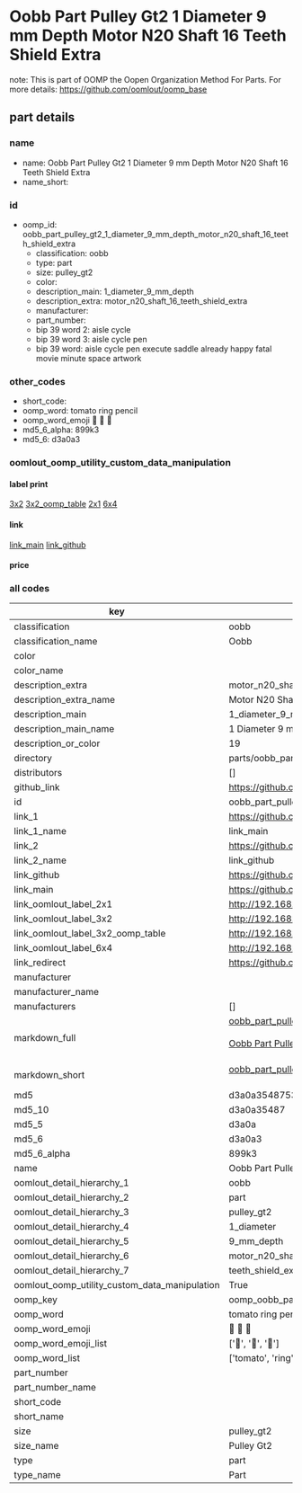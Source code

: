 # Oobb Part Pulley Gt2 1 Diameter 9 mm Depth Motor N20 Shaft 16 Teeth Shield Extra  

note: This is part of OOMP the Oopen Organization Method For Parts. For more details: https://github.com/oomlout/oomp_base

##  part details
  







### name
* name: Oobb Part Pulley Gt2 1 Diameter 9 mm Depth Motor N20 Shaft 16 Teeth Shield Extra
* name_short: 
### id
* oomp_id: oobb_part_pulley_gt2_1_diameter_9_mm_depth_motor_n20_shaft_16_teeth_shield_extra
  * classification: oobb
  * type: part
  * size: pulley_gt2
  * color: 
  * description_main: 1_diameter_9_mm_depth
  * description_extra: motor_n20_shaft_16_teeth_shield_extra
  * manufacturer: 
  * part_number: 
  * bip 39 word 2: aisle cycle
  * bip 39 word 3: aisle cycle pen
  * bip 39 word: aisle cycle pen execute saddle already happy fatal movie minute space artwork

### other_codes
* short_code: 
* oomp_word: tomato ring pencil
* oomp_word_emoji :tomato: :ring: :pencil:
* md5_6_alpha: 899k3
* md5_6: d3a0a3






### oomlout_oomp_utility_custom_data_manipulation
#### label print
[3x2](http://192.168.1.245:1112/?label=oomp%20899k3)
[3x2_oomp_table](http://192.168.1.108:1112/?label=oomp%20899k3)
[2x1](http://192.168.1.242:1112/?label=oomp%20899k3)
[6x4](http://192.168.1.55:1112/?label=oomp%20899k3)    

#### link

[link_main](https://github.com/oomlout/oomlout_oomp_version_1_messy/tree/main/parts/oobb_part_pulley_gt2_1_diameter_9_mm_depth_motor_n20_shaft_16_teeth_shield_extra) [link_github](https://github.com/oomlout/oomlout_oomp_version_1_messy/tree/main/parts/oobb_part_pulley_gt2_1_diameter_9_mm_depth_motor_n20_shaft_16_teeth_shield_extra)                             

#### price







### all codes 
| key | value |  
| --- | --- |  
| classification | oobb |  
| classification_name | Oobb |  
| color |  |  
| color_name |  |  
| description_extra | motor_n20_shaft_16_teeth_shield_extra |  
| description_extra_name | Motor N20 Shaft 16 Teeth Shield Extra |  
| description_main | 1_diameter_9_mm_depth |  
| description_main_name | 1 Diameter 9 mm Depth |  
| description_or_color | 19 |  
| directory | parts/oobb_part_pulley_gt2_1_diameter_9_mm_depth_motor_n20_shaft_16_teeth_shield_extra |  
| distributors | [] |  
| github_link | https://github.com/oomlout/oomlout_oomp_part_src/tree/main/parts/oobb_part_pulley_gt2_1_diameter_9_mm_depth_motor_n20_shaft_16_teeth_shield_extra |  
| id | oobb_part_pulley_gt2_1_diameter_9_mm_depth_motor_n20_shaft_16_teeth_shield_extra |  
| link_1 | https://github.com/oomlout/oomlout_oomp_version_1_messy/tree/main/parts/oobb_part_pulley_gt2_1_diameter_9_mm_depth_motor_n20_shaft_16_teeth_shield_extra |  
| link_1_name | link_main |  
| link_2 | https://github.com/oomlout/oomlout_oomp_version_1_messy/tree/main/parts/oobb_part_pulley_gt2_1_diameter_9_mm_depth_motor_n20_shaft_16_teeth_shield_extra |  
| link_2_name | link_github |  
| link_github | https://github.com/oomlout/oomlout_oomp_version_1_messy/tree/main/parts/oobb_part_pulley_gt2_1_diameter_9_mm_depth_motor_n20_shaft_16_teeth_shield_extra |  
| link_main | https://github.com/oomlout/oomlout_oomp_version_1_messy/tree/main/parts/oobb_part_pulley_gt2_1_diameter_9_mm_depth_motor_n20_shaft_16_teeth_shield_extra |  
| link_oomlout_label_2x1 | http://192.168.1.242:1112/?label=oomp%20899k3 |  
| link_oomlout_label_3x2 | http://192.168.1.245:1112/?label=oomp%20899k3 |  
| link_oomlout_label_3x2_oomp_table | http://192.168.1.108:1112/?label=oomp%20899k3 |  
| link_oomlout_label_6x4 | http://192.168.1.55:1112/?label=oomp%20899k3 |  
| link_redirect | https://github.com/oomlout/oomlout_oomp_version_1_messy/tree/main/parts/oobb_part_pulley_gt2_1_diameter_9_mm_depth_motor_n20_shaft_16_teeth_shield_extra |  
| manufacturer |  |  
| manufacturer_name |  |  
| manufacturers | [] |  
| markdown_full | [oobb_part_pulley_gt2_1_diameter_9_mm_depth_motor_n20_shaft_16_teeth_shield_extra](none)<br>[](none)<br>[Oobb Part Pulley Gt2 1 Diameter 9 Mm Depth Motor N20 Shaft 16 Teeth Shield Extra](none)<br><br> |  
| markdown_short | [oobb_part_pulley_gt2_1_diameter_9_mm_depth_motor_n20_shaft_16_teeth_shield_extra](none)<br><br> |  
| md5 | d3a0a35487538d1c1cdee4f344cdb02d |  
| md5_10 | d3a0a35487 |  
| md5_5 | d3a0a |  
| md5_6 | d3a0a3 |  
| md5_6_alpha | 899k3 |  
| name | Oobb Part Pulley Gt2 1 Diameter 9 mm Depth Motor N20 Shaft 16 Teeth Shield Extra |  
| oomlout_detail_hierarchy_1 | oobb |  
| oomlout_detail_hierarchy_2 | part |  
| oomlout_detail_hierarchy_3 | pulley_gt2 |  
| oomlout_detail_hierarchy_4 | 1_diameter |  
| oomlout_detail_hierarchy_5 | 9_mm_depth |  
| oomlout_detail_hierarchy_6 | motor_n20_shaft_16 |  
| oomlout_detail_hierarchy_7 | teeth_shield_extra |  
| oomlout_oomp_utility_custom_data_manipulation | True |  
| oomp_key | oomp_oobb_part_pulley_gt2_1_diameter_9_mm_depth_motor_n20_shaft_16_teeth_shield_extra |  
| oomp_word | tomato ring pencil |  
| oomp_word_emoji | :tomato: :ring: :pencil: |  
| oomp_word_emoji_list | [':tomato:', ':ring:', ':pencil:'] |  
| oomp_word_list | ['tomato', 'ring', 'pencil'] |  
| part_number |  |  
| part_number_name |  |  
| short_code |  |  
| short_name |  |  
| size | pulley_gt2 |  
| size_name | Pulley Gt2 |  
| type | part |  
| type_name | Part |  

